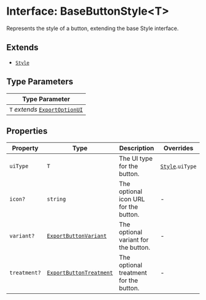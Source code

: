 # Interface: BaseButtonStyle<T\>

Represents the style of a button, extending the base Style interface.

## Extends

- [`Style`](../../export-config-types/interfaces/style.md)

## Type Parameters

| Type Parameter |
| ------ |
| `T` *extends* [`ExportOptionUI`](../../export-config-types/enumerations/export-option-ui.md) |

## Properties

| Property | Type | Description | Overrides |
| ------ | ------ | ------ | ------ |
| `uiType` | `T` | The UI type for the button. | [`Style`](../../export-config-types/interfaces/style.md).`uiType` |
| `icon?` | `string` | The optional icon URL for the button. | - |
| `variant?` | [`ExportButtonVariant`](../../export-config-types/type-aliases/export-button-variant.md) | The optional variant for the button. | - |
| `treatment?` | [`ExportButtonTreatment`](../../export-config-types/type-aliases/export-button-treatment.md) | The optional treatment for the button. | - |
